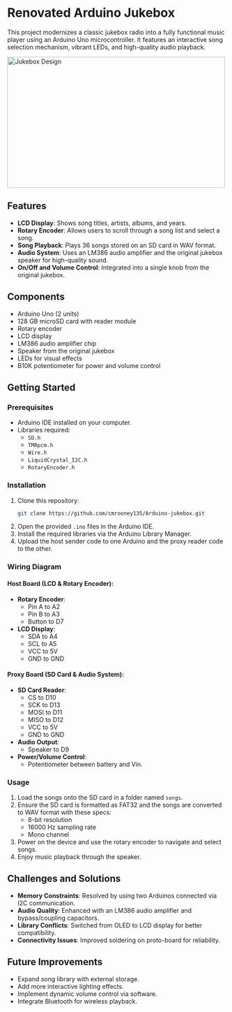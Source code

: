 # Renovated Arduino Jukebox

This project modernizes a classic jukebox radio into a fully functional music player using an Arduino Uno microcontroller. It features an interactive song selection mechanism, vibrant LEDs, and high-quality audio playback.

<img src="jukebox_sticker.png" alt="Jukebox Design" width="500" height="300">



## Features

- **LCD Display**: Shows song titles, artists, albums, and years.
- **Rotary Encoder**: Allows users to scroll through a song list and select a song.
- **Song Playback**: Plays 36 songs stored on an SD card in WAV format.
- **Audio System**: Uses an LM386 audio amplifier and the original jukebox speaker for high-quality sound.
- **On/Off and Volume Control**: Integrated into a single knob from the original jukebox.

## Components

- Arduino Uno (2 units)
- 128 GB microSD card with reader module
- Rotary encoder
- LCD display
- LM386 audio amplifier chip
- Speaker from the original jukebox
- LEDs for visual effects
- B10K potentiometer for power and volume control

## Getting Started

### Prerequisites

- Arduino IDE installed on your computer.
- Libraries required:
  - `SD.h`
  - `TMRpcm.h`
  - `Wire.h`
  - `LiquidCrystal_I2C.h`
  - `RotaryEncoder.h`

### Installation

1. Clone this repository:
   ```bash
   git clone https://github.com/cmrooney135/Arduino-jukebox.git
   ```
2. Open the provided `.ino` files in the Arduino IDE.
3. Install the required libraries via the Arduino Library Manager.
4. Upload the host sender code to one Arduino and the proxy reader code to the other.

### Wiring Diagram

#### Host Board (LCD & Rotary Encoder):
- **Rotary Encoder**:
  - Pin A to A2
  - Pin B to A3
  - Button to D7
- **LCD Display**:
  - SDA to A4
  - SCL to A5
  - VCC to 5V
  - GND to GND

#### Proxy Board (SD Card & Audio System):
- **SD Card Reader**:
  - CS to D10
  - SCK to D13
  - MOSI to D11
  - MISO to D12
  - VCC to 5V
  - GND to GND
- **Audio Output**:
  - Speaker to D9
- **Power/Volume Control**:
  - Potentiometer between battery and Vin.

### Usage

1. Load the songs onto the SD card in a folder named `songs`.
2. Ensure the SD card is formatted as FAT32 and the songs are converted to WAV format with these specs:
   - 8-bit resolution
   - 16000 Hz sampling rate
   - Mono channel
3. Power on the device and use the rotary encoder to navigate and select songs.
4. Enjoy music playback through the speaker.

## Challenges and Solutions

- **Memory Constraints**: Resolved by using two Arduinos connected via I2C communication.
- **Audio Quality**: Enhanced with an LM386 audio amplifier and bypass/coupling capacitors.
- **Library Conflicts**: Switched from OLED to LCD display for better compatibility.
- **Connectivity Issues**: Improved soldering on proto-board for reliability.

## Future Improvements

- Expand song library with external storage.
- Add more interactive lighting effects.
- Implement dynamic volume control via software.
- Integrate Bluetooth for wireless playback.
